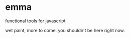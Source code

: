 emma
====

functional tools for javascript

wet paint, more to come.  you shouldn't be here right now.
